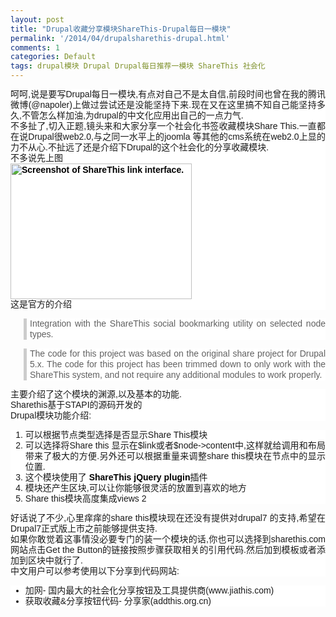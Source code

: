 ```yaml
---
layout: post
title: "Drupal收藏分享模块ShareThis-Drupal每日一模块"
permalink: '/2014/04/drupalsharethis-drupal.html'
comments: 1
categories: Default
tags: drupal模块 Drupal Drupal每日推荐一模块 ShareThis 社会化
---
```

<div style="background-color: white; font-family: Arial, Verdana, sans-serif; font-size: 14px; line-height: 17px; text-align: justify;">呵呵,说是要写Drupal每日一模块,有点对自己不是太自信,前段时间也曾在我的腾讯微博(@napoler)上做过尝试还是没能坚持下来.现在又在这里搞不知自己能坚持多久,不管怎么样加油,为drupal的中文化应用出自己的一点力气.</div>

<div style="background-color: white; font-family: Arial, Verdana, sans-serif; font-size: 14px; line-height: 17px; text-align: justify;">不多扯了,切入正题,镜头来和大家分享一个社会化书签收藏模块Share This.一直都在说Drupal很web2.0,与之同一水平上的joomla 等其他的cms系统在web2.0上显的力不从心.不扯远了还是介绍下Drupal的这个社会化的分享收藏模块.</div>

<div style="background-color: white; font-family: Arial, Verdana, sans-serif; font-size: 14px; line-height: 17px; text-align: justify;">不多说先上图<br/><a href="http://napoler.ixiezi.com/node/232674" style="color: black; font-weight: bold;"><img alt="Screenshot of ShareThis link interface." class="image image-thumbnail" height="217" src="http://drupal.org/files/images/sharethis_drupal_module.thumbnail.png" style="border: none;" width="290"/></a></div>

<div style="background-color: white; font-family: Arial, Verdana, sans-serif; font-size: 14px; line-height: 17px; text-align: justify;">这是官方的介绍</div>

<blockquote style="background-color: white; border-left-color: rgb(204, 204, 204); border-left-style: solid; border-left-width: 5px; font-family: Arial, Verdana, sans-serif; font-size: 14px; margin-left: 1.5em; padding-left: 5px; text-align: justify;"><div style="line-height: 17px;">Integration with the ShareThis social bookmarking utility on selected node types.</div></blockquote>

<blockquote style="background-color: white; border-left-color: rgb(204, 204, 204); border-left-style: solid; border-left-width: 5px; font-family: Arial, Verdana, sans-serif; font-size: 14px; margin-left: 1.5em; padding-left: 5px; text-align: justify;"><div style="line-height: 17px;">The code for this project was based on the original share project for Drupal 5.x. The code for this project has been trimmed down to only work with the ShareThis system, and not require any additional modules to work properly.</div></blockquote>

<div style="background-color: white; font-family: Arial, Verdana, sans-serif; font-size: 14px; line-height: 17px; text-align: justify;">主要介绍了这个模块的渊源,以及基本的功能.</div>

<div style="background-color: white; font-family: Arial, Verdana, sans-serif; font-size: 14px; line-height: 17px; text-align: justify;">Sharethis基于STAPI的源码开发的</div>

<div style="background-color: white; font-family: Arial, Verdana, sans-serif; font-size: 14px; line-height: 17px; text-align: justify;">Drupal模块功能介绍:</div>

<ol style="background-color: white; font-family: Arial, Verdana, sans-serif; font-size: 14px; text-align: justify;"><li style="line-height: 17px;">可以根据节点类型选择是否显示Share This模块</li><li style="line-height: 17px;">可以选择将Share this 显示在$link或者$node-&gt;content中,这样就给调用和布局带来了极大的方便.另外还可以根据重量来调整share this模块在节点中的显示位置.</li><li style="line-height: 17px;">这个模块使用了&nbsp;<a href="http://plugins.jquery.com/project/sharethis" style="color: black; font-weight: bold; text-decoration: none;">ShareThis jQuery plugin</a>插件</li><li style="line-height: 17px;">模块还产生区块,可以让你能够很灵活的放置到喜欢的地方</li><li style="line-height: 17px;">Share this模块高度集成views 2</li></ol>

<div style="background-color: white; font-family: Arial, Verdana, sans-serif; font-size: 14px; line-height: 17px; text-align: justify;">好话说了不少,心里痒痒的share this模块现在还没有提供对drupal7 的支持,希望在Drupal7正式版上市之前能够提供支持.</div>

<div style="background-color: white; font-family: Arial, Verdana, sans-serif; font-size: 14px; line-height: 17px; text-align: justify;">如果你敢觉着这事情没必要专门的装一个模块的话,你也可以选择到sharethis.com网站点击Get the Button的链接按照步骤获取相关的引用代码.然后加到模板或者添加到区块中就行了.</div>

<div style="background-color: white; font-family: Arial, Verdana, sans-serif; font-size: 14px; line-height: 17px; text-align: justify;">中文用户可以参考使用以下分享到代码网站:</div>

<ul style="background-color: white; font-family: Arial, Verdana, sans-serif; font-size: 14px; text-align: justify;"><li style="line-height: 17px;">加网- 国内最大的社会化分享按钮及工具提供商(www.jiathis.com)</li><li style="line-height: 17px;">获取收藏&amp;分享按钮代码- 分享家(addthis.org.cn)</li></ul>